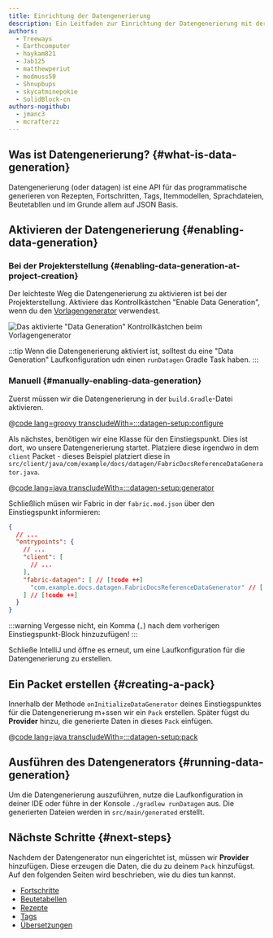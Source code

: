 ```yaml
---
title: Einrichtung der Datengenerierung
description: Ein Leitfaden zur Einrichtung der Datengenerierung mit der Fabric API.
authors:
  - Treeways
  - Earthcomputer
  - haykam821
  - Jab125
  - matthewperiut
  - modmuss50
  - Shnupbups
  - skycatminepokie
  - SolidBlock-cn
authors-nogithub:
  - jmanc3
  - mcrafterzz
---
```


## Was ist Datengenerierung? {#what-is-data-generation}

Datengenerierung (oder datagen) ist eine API für das programmatische generieren von Rezepten, Fortschritten, Tags, Itemmodellen, Sprachdateien, Beutetabllen und im Grunde allem auf JSON Basis.

## Aktivieren der Datengenerierung {#enabling-data-generation}

### Bei der Projekterstellung {#enabling-data-generation-at-project-creation}

Der leichteste Weg die Datengenerierung zu aktivieren ist bei der Projekterstellung. Aktiviere das Kontrollkästchen "Enable Data Generation", wenn du den [Vorlagengenerator](https://fabricmc.net/develop/template/) verwendest.

![Das aktivierte "Data Generation" Kontrollkästchen beim Vorlagengenerator](/assets/develop/data-generation/data_generation_setup_01.png)

:::tip
Wenn die Datengenerierung aktiviert ist, solltest du eine "Data Generation" Laufkonfiguration udn einen `runDatagen` Gradle Task haben.
:::

### Manuell {#manually-enabling-data-generation}

Zuerst müssen wir die Datengenerierung in der `build.Gradle`-Datei aktivieren.

@[code lang=groovy transcludeWith=:::datagen-setup:configure](@/reference/build.gradle)

Als nächstes, benötigen wir eine Klasse für den Einstiegspunkt. Dies ist dort, wo unsere Datengenerierung startet. Platziere diese irgendwo in dem `client` Packet - dieses Beispiel platziert diese in `src/client/java/com/example/docs/datagen/FabricDocsReferenceDataGenerator.java`.

@[code lang=java transcludeWith=:::datagen-setup:generator](@/reference/latest/src/client/java/com/example/docs/datagen/FabricDocsReferenceDataGenerator.java)

Schließlich müsen wir Fabric in der `fabric.mod.json` über den Einstiegspunkt informieren:

```json
{
  // ...
  "entrypoints": {
    // ...
    "client": [
      // ...
    ],
    "fabric-datagen": [ // [!code ++]
      "com.example.docs.datagen.FabricDocsReferenceDataGenerator" // [!code ++]
    ] // [!code ++]
  }
}
```

:::warning
Vergesse nicht, ein Komma (`,`) nach dem vorherigen Einstiegspunkt-Block hinzuzufügen!
:::

Schließe IntelliJ und öffne es erneut, um eine Laufkonfiguration für die Datengenerierung zu erstellen.

## Ein Packet erstellen {#creating-a-pack}

Innerhalb der Methode `onInitializeDataGenerator` deines Einstiegspunktes für die Datengenerierung m+ssen wir ein `Pack` erstellen. Später fügst du **Provider** hinzu, die generierte Daten in dieses `Pack` einfügen.

@[code lang=java transcludeWith=:::datagen-setup:pack](@/reference/latest/src/client/java/com/example/docs/datagen/FabricDocsReferenceDataGenerator.java)

## Ausführen des Datengenerators {#running-data-generation}

Um die Datengenerierung auszuführen, nutze die Laufkonfiguration in deiner IDE oder führe in der Konsole `./gradlew runDatagen` aus. Die generierten Dateien werden in `src/main/generated` erstellt.

## Nächste Schritte {#next-steps}

Nachdem der Datengenerator nun eingerichtet ist, müssen wir **Provider** hinzufügen. Diese erzeugen die Daten, die du zu deinem `Pack` hinzufügst. Auf den folgenden Seiten wird beschrieben, wie du dies tun kannst.

- [Fortschritte](./advancements)
- [Beutetabellen](./loot-tables)
- [Rezepte](./recipes)
- [Tags](./tags)
- [Übersetzungen](./translations)
